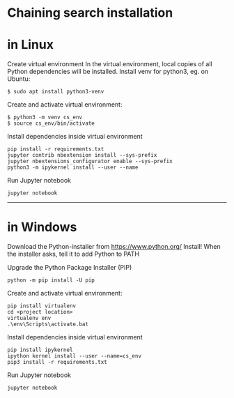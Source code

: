 # Chaining search installation

# in Linux

Create virtual environment
In the virtual environment, local copies of all Python dependencies will be installed. 
Install venv for python3, eg. on Ubuntu:
```
$ sudo apt install python3-venv
```

Create and activate virtual environment:
```
$ python3 -m venv cs_env
$ source cs_env/bin/activate
```

Install dependencies inside virtual environment
```
pip install -r requirements.txt
jupyter contrib nbextension install --sys-prefix
jupyter nbextensions_configurator enable --sys-prefix
python3 -m ipykernel install --user --name
```

Run Jupyter notebook
```
jupyter notebook
```

-----------------------------------------------

# in Windows

Download the Python-installer from https://www.python.org/
Install!
When the installer asks, tell it to add Python to PATH

Upgrade the Python Package Installer (PIP)
```
python -m pip install -U pip
```

Create and activate virtual environment:
```
pip install virtualenv
cd <project location>
virtualenv env
.\env\Scripts\activate.bat
```

Install dependencies inside virtual environment
```
pip install ipykernel
ipython kernel install --user --name=cs_env
pip3 install -r requirements.txt
```

Run Jupyter notebook
```
jupyter notebook
```
